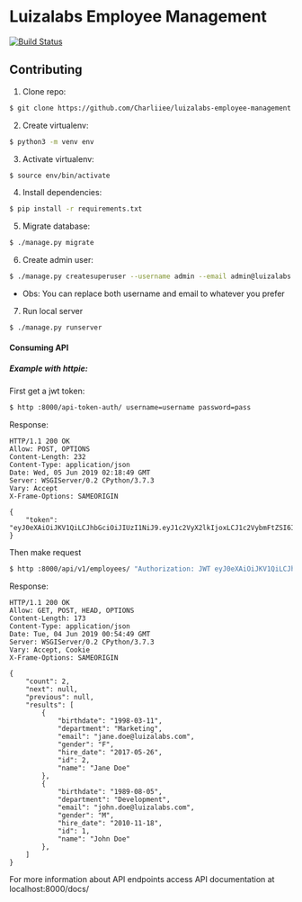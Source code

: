 Luizalabs Employee Management
=============================

[![Build Status](https://travis-ci.org/Charliiee/luizalabs-employee-management.svg?branch=master)](https://travis-ci.org/Charliiee/luizalabs-employee-management)

Contributing
------------

1. Clone repo:

```bash
$ git clone https://github.com/Charliiee/luizalabs-employee-management.git && cd luizalabs-employee-management
```

2. Create virtualenv:

```bash
$ python3 -m venv env
```

3. Activate virtualenv:

```bash
$ source env/bin/activate
```

4. Install dependencies:

```bash
$ pip install -r requirements.txt
```

5. Migrate database:

```bash
$ ./manage.py migrate
```

6. Create admin user:

```bash
$ ./manage.py createsuperuser --username admin --email admin@luizalabs.com.br
```

* Obs: You can replace both username and email to whatever you prefer

7. Run local server

```bash
$ ./manage.py runserver
```

#### Consuming API

##### Example with httpie:

First get a jwt token:
```bash
$ http :8000/api-token-auth/ username=username password=pass
```

Response:
```http
HTTP/1.1 200 OK
Allow: POST, OPTIONS
Content-Length: 232
Content-Type: application/json
Date: Wed, 05 Jun 2019 02:18:49 GMT
Server: WSGIServer/0.2 CPython/3.7.3
Vary: Accept
X-Frame-Options: SAMEORIGIN

{
    "token": "eyJ0eXAiOiJKV1QiLCJhbGciOiJIUzI1NiJ9.eyJ1c2VyX2lkIjoxLCJ1c2VybmFtZSI6ImFkbWluIiwiZXhwIjoxNTU5NzAxNDI5LCJlbWFpbCI6ImFkbWluQGx1aXphbGFicy5jb20uYnIiLCJvcmlnX2lhdCI6MTU1OTcwMTEyOX0.X0zaJ_ZimtBEUMHpNVtr8uQrdYakKFcoImvOr4_Bjh4"
}
```

Then make request
```bash
$ http :8000/api/v1/employees/ "Authorization: JWT eyJ0eXAiOiJKV1QiLCJhbGciOiJIUzI1NiJ9.eyJ1c2VyX2lkIjoxLCJ1c2VybmFtZSI6ImFkbWluIiwiZXhwIjoxNTU5NzAxNDI5LCJlbWFpbCI6ImFkbWluQGx1aXphbGFicy5jb20uYnIiLCJvcmlnX2lhdCI6MTU1OTcwMTEyOX0.X0zaJ_ZimtBEUMHpNVtr8uQrdYakKFcoImvOr4_Bjh4"
```

Response:
```http
HTTP/1.1 200 OK
Allow: GET, POST, HEAD, OPTIONS
Content-Length: 173
Content-Type: application/json
Date: Tue, 04 Jun 2019 00:54:49 GMT
Server: WSGIServer/0.2 CPython/3.7.3
Vary: Accept, Cookie
X-Frame-Options: SAMEORIGIN

{
    "count": 2,
    "next": null,
    "previous": null,
    "results": [
        {
            "birthdate": "1998-03-11",
            "department": "Marketing",
            "email": "jane.doe@luizalabs.com",
            "gender": "F",
            "hire_date": "2017-05-26",
            "id": 2,
            "name": "Jane Doe"
        },
        {
            "birthdate": "1989-08-05",
            "department": "Development",
            "email": "john.doe@luizalabs.com",
            "gender": "M",
            "hire_date": "2010-11-18",
            "id": 1,
            "name": "John Doe"
        },
    ]
}
```

For more information about API endpoints access API documentation at localhost:8000/docs/
